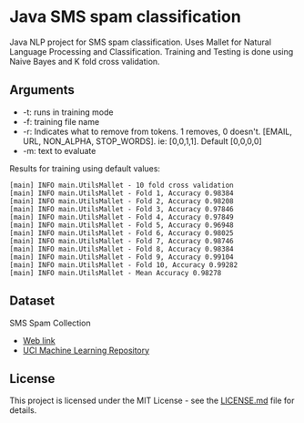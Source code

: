 # Java SMS spam classification

Java NLP project for SMS spam classification. Uses Mallet for Natural Language Processing and Classification. Training and Testing is done using Naive Bayes and K fold cross validation.

## Arguments

- -t: runs in training mode
- -f: training file name
- -r: Indicates what to remove from tokens. 1 removes, 0 doesn't. [EMAIL, URL, NON_ALPHA, STOP_WORDS]. ie: [0,0,1,1]. Default [0,0,0,0]
- -m: text to evaluate

Results for training using default values:

    [main] INFO main.UtilsMallet - 10 fold cross validation
    [main] INFO main.UtilsMallet - Fold 1, Accuracy 0.98384
    [main] INFO main.UtilsMallet - Fold 2, Accuracy 0.98208
    [main] INFO main.UtilsMallet - Fold 3, Accuracy 0.97846
    [main] INFO main.UtilsMallet - Fold 4, Accuracy 0.97849
    [main] INFO main.UtilsMallet - Fold 5, Accuracy 0.96948
    [main] INFO main.UtilsMallet - Fold 6, Accuracy 0.98025
    [main] INFO main.UtilsMallet - Fold 7, Accuracy 0.98746
    [main] INFO main.UtilsMallet - Fold 8, Accuracy 0.98384
    [main] INFO main.UtilsMallet - Fold 9, Accuracy 0.99104
    [main] INFO main.UtilsMallet - Fold 10, Accuracy 0.99282
    [main] INFO main.UtilsMallet - Mean Accuracy 0.98278 

## Dataset

SMS Spam Collection

- [Web link](http://www.dt.fee.unicamp.br/~tiago/smsspamcollection)
- [UCI Machine Learning Repository](https://archive.ics.uci.edu/ml/datasets/SMS+Spam+Collection)

## License

This project is licensed under the MIT License - see the [LICENSE.md](LICENSE.md) file for details.
